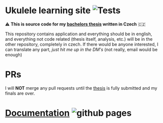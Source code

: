 # Ukulele learning site ![Tests](https://github.com/danbalarin/ukulele-learning-site/workflows/Tests/badge.svg)

:warning: **This is source code for my [bachelors thesis](https://github.com/danbalarin/bachelors-thesis) written in Czech** :czech_republic:

This repository contains application and everything should be in english, and everything not code related (thesis itself, analysis, etc.) will be in the other repository, completely in czech. If there would be anyone interested, I can translate any part, *just hit me up in the DM's* (not really, email would be enough)

# PRs
I will **NOT** merge any pull requests until the [thesis](https://github.com/danbalarin/bachelors-thesis) is fully submitted and my finals are over.

# [Documentation](https://danbalarin.github.io/ukulele-learning-site/) ![github pages](https://github.com/danbalarin/ukulele-learning-site/workflows/github%20pages/badge.svg)
